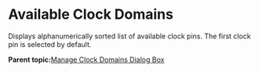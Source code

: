 # Available Clock Domains

Displays alphanumerically sorted list of available clock pins. The first clock pin is selected by default.

**Parent topic:**[Manage Clock Domains Dialog Box](GUID-EBAC6EE2-DB87-4372-9845-ABE75A08F71F.md)

